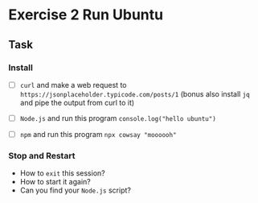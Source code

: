 # Exercise 2 Run Ubuntu

## Task

### Install

- [ ] `curl` and make a web request to `https://jsonplaceholder.typicode.com/posts/1` (bonus also install `jq` and pipe the output from curl to it)
- [ ] `Node.js` and run this program `console.log("hello ubuntu")`
- [ ] `npm` and run this program `npx cowsay "moooooh"`


### Stop and Restart

- How to `exit` this session?
- How to start it again?
- Can you find your `Node.js` script?
